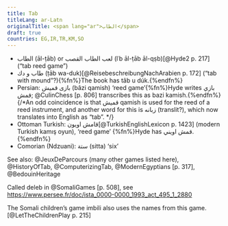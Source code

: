 ```yaml
---
title: Tab
titleLang: ar-Latn
originalTitle: <span lang="ar">الطاب</span>
draft: true
countries: EG,IR,TR,KM,SO
---
```


- <span lang="ar">الطاب</span> (<span lang="ar-Latn">āl-ṭāb</span>) or <span lang="ar">لعب الطاب القصب</span> (<span lang="ar-Latn">lʿb āl-ṭāb āl-qṣb</span>)[@Hyde2 p. 217] (“tab reed game”)
- <span lang="ar">طاب و دك</span> (<span lang="ar-Latn">ṭāb wa-duk</span>)[@ReisebeschreibungNachArabien p. 172] (“tab with mound”?){%fn%}The book has <span lang="ar-Latn">tâb u dúk</span>.{%endfn%}
- Persian: <span lang="fa" class="aka">بازی قمیش</span> (<span lang="fa-Latn" class="aka">bâzi qamish</span>) ‘reed game’{%fn%}Hyde writes <span lang="fa" class="aka">بازي قمش</span>; @CulinChess [p. 806] transcribes this as <span lang="fa-Latn" class="aka">bazi kamish</span>.{%endfn%}{/*An odd coincidence is that <span lang="fa">قمیش</span> <span lang="fa-Latn" class="aka">qamish</span> is used for the reed of a reed instrument, and another word for this is <span lang="fa">زبانه</span> (translit?), which now translates into English as “tab”. */}
- Ottoman Turkish: <span lang="ota" class="aka">قامش اویون</span>[@TurkishEnglishLexicon p. 1423] (modern Turkish <span lang="tr" class="aka">kamış oyun</span>), ‘reed game’ {%fn%}Hyde has <span lang="ota">قمش اويني</span>.{%endfn%}
- Comorian (Ndzuani): <span lang="wni-Arab" class="aka">ستة</span> (<span lang="wni-Latn" class="aka">sitta</span>) ‘six’

See also: @JeuxDeParcours (many other games listed here), @HistoryOfTab, @ComputerizingTab, @ModernEgyptians [p. 317], @BedouinHeritage

Called deleb in @SomaliGames [p. 508], see https://www.persee.fr/doc/ista_0000-0000_1993_act_495_1_2880

The Somali children’s game <span lang="so" class="aka">imbili</span> also uses the names from this game.[@LetTheChildrenPlay p. 215]
